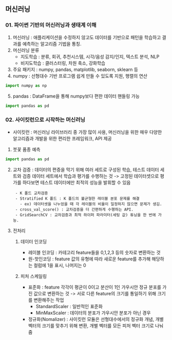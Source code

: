 ## 머신러닝

### 01. 파이썬 기반의 머신러닝과 생태계 이해
   1) 머신러닝 : 애플리케이션을 수정하지 않고도 데이터를 기반으로 패턴을 학습하고 결과를 예측하는 알고리즘 기법을 통칭.
   2) 머신러닝 분류
      - 지도학습 : 분류, 회귀, 추천시스템, 시각/음성 감지/인지, 텍스트 분석, NLP
      - 비지도학습 : 클러스터링, 차원 축소, 강화학습
   3) 주요 패키지 : numpy, pandas, matplotlib, seaborn, sklearn 등
   4) numpy : 선형대수 기반 프로그램 쉽게 만들 수 있도록 지원, 행렬의 연산

```python
import numpy as np
```
   5) pandas : DataFrame을 통해 numpy보다 편한 데이터 핸들링 가능
```python
import pandas as pd
```

### 02. 사이킷런으로 시작하는 머신러닝
- 사이킷런 : 머신러닝 라이브러리 중 가장 많이 사용, 머신러닝을 위한 매우 다양한 알고리즘과 개발을 위한 편리한 프레임워크, API 제공


1. 붓꽃 품종 예측
```python
import pandas as pd
```

2. 교차 검증 : 데이터의 편증을 막기 위해 여러 세트로 구성된 학습, 테스트 데이터 세트와 검증 데이터 세트에서 학습과 평가를 수행하는 것 -> 고정된 데이터셋으로 평가를 하다보면 테스트 데이터에만 최적의 성능을 발휘할 수 있음
  
        - K 폴드 교차검증
        - Stratified K 폴드 : K 폴드의 불균형한 레이블 분포 문제를 해결 
          - ex) 데이터셋을 나누었을 때 각 레이블의 비율이 일정하지 않으면 문제가 생김.
        - cross_val_score() : 교차검증을 더 간편하게 수행하는 API.
        - GridSearchCV : 교차검증과 최적 하이퍼 파라미터(세팅 값) 튜닝을 한 번에 가능.


3. 전처리
   1. 데이터 인코딩
      - 레이블 인코딩 : 카테고리 feature들을 0,1,2,3 등의 숫자로 변환하는 것
      - 원-핫인코딩 : feature 값의 유형에 따라 새로운 feature를 추가해 해당하는 컬럼에 1을 표시, 나머지는 0

   2. 피처 스케일링
      - 표준화 : feature 각각이 평균이 0이고 분산이 1인 가우시안 정규 분포를 가진 값으로 변환하는 것
      -> 서로 다른 feature의 크기를 통일하기 위해 크기를 변환해주는 작업 
        - StandardScaler : 일반적인 표준화 
        - MinMaxScaler : 데이터의 분포가 가우시안 분포가 아닌 경우
      - 정규화(Nomalizer) : 사이킷런 모듈은 선형대수에서의 정규화 개념, 개별 벡터의 크기를 맞추기 위해 변환, 개별 벡터를 모든 피처 벡터 크기로 나눠줌 
